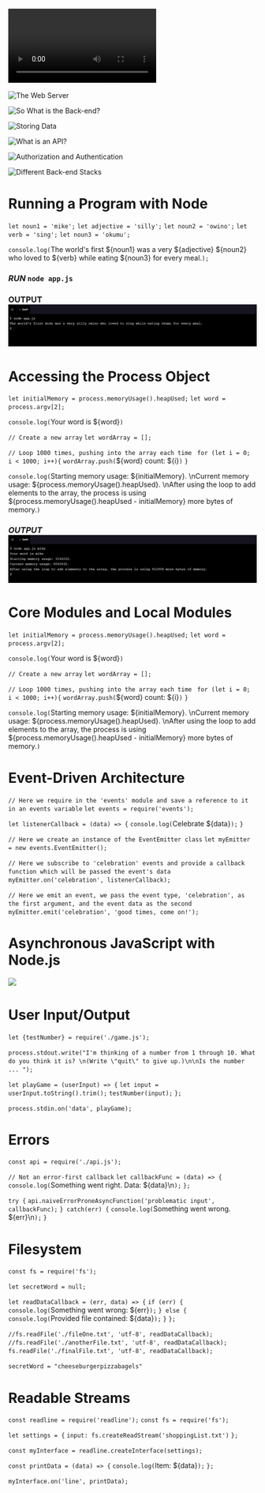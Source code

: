 ![front and back](https://content.codecademy.com/courses/server-side-web-dev/FrontEndCut_v1.mp4)

![The Web Server](https://content.codecademy.com/courses/updated_images/NodeBackEndFrontEnd_Update_1.gif)

![So What is the Back-end?](https://content.codecademy.com/courses/updated_images/Node_3_v2_text_Updated_1.svg)

![Storing Data](https://content.codecademy.com/courses/updated_images/Node_4_v4_Updated_1.svg)

![What is an API?](https://content.codecademy.com/courses/updated_images/Node_5v2__Updated_1.gif)

![Authorization and Authentication](https://content.codecademy.com/courses/server-side-web-dev/NodeAnimation_6.gif)

![Different Back-end Stacks](https://content.codecademy.com/courses/updated_images/Coders-2_Updated_1.gif)

# Running a Program with Node


`let noun1 = 'mike';`
`let adjective = 'silly';`
`let noun2 = 'owino';`
`let verb = 'sing';`
`let noun3 = 'okumu';`


`console.log(`The world's first ${noun1} was a very ${adjective} ${noun2} who loved to ${verb} while eating ${noun3} for every meal.`);`

### _RUN_ `node app.js`
### **OUTPUT** ![](https://github.com/MikeOwino/nodejs/blob/main/Screenshot%202021-01-18%20173921.jpg)

# Accessing the Process Object


`let initialMemory = process.memoryUsage().heapUsed;`
`let word = process.argv[2];`

`console.log(`Your word is ${word}`)`

`// Create a new array`
`let wordArray = [];`

`// Loop 1000 times, pushing into the array each time `
`for (let i = 0; i < 1000; i++){`
  `wordArray.push(`${word} count: ${i}`)`
`}`

`console.log(`Starting memory usage: ${initialMemory}. \nCurrent memory usage: ${process.memoryUsage().heapUsed}. \nAfter using the loop to add elements to the array, the process is using ${process.memoryUsage().heapUsed - initialMemory} more bytes of memory.`)`

### _OUTPUT_ ![](https://github.com/MikeOwino/nodejs/blob/main/Screenshot%202021-01-18%20174349.jpg)

# Core Modules and Local Modules

`let initialMemory = process.memoryUsage().heapUsed;`
`let word = process.argv[2];`

`console.log(`Your word is ${word}`)`

`// Create a new array`
`let wordArray = [];`

`// Loop 1000 times, pushing into the array each time `
`for (let i = 0; i < 1000; i++){`
  `wordArray.push(`${word} count: ${i}`)`
`}`

`console.log(`Starting memory usage: ${initialMemory}. \nCurrent memory usage: ${process.memoryUsage().heapUsed}. \nAfter using the loop to add elements to the array, the process is using ${process.memoryUsage().heapUsed - initialMemory} more bytes of memory.`)`


# Event-Driven Architecture
`// Here we require in the 'events' module and save a reference to it in an events variable`
`let events = require('events');`

`let listenerCallback = (data) => {`
    `console.log(`Celebrate ${data}`);`
`}`

`// Here we create an instance of the EventEmitter class`
`let myEmitter = new events.EventEmitter();`

`// Here we subscribe to 'celebration' events and provide a callback function which will be passed the event's data`
`myEmitter.on('celebration', listenerCallback);`

`// Here we emit an event, we pass the event type, 'celebration', as the first argument, and the event data as the second`
`myEmitter.emit('celebration', 'good times, come on!');`

# Asynchronous JavaScript with Node.js
![](https://content.codecademy.com/courses/updated_images/EventLoop_Update_1.gif)


# User Input/Output
`let {testNumber} = require('./game.js');`

`process.stdout.write("I'm thinking of a number from 1 through 10. What do you think it is? \n(Write \"quit\" to give up.)\n\nIs the number ... ");`

`let playGame = (userInput) => {`
  `let input = userInput.toString().trim();`
	`testNumber(input);`
`};`

`process.stdin.on('data', playGame);`

# Errors

`const api = require('./api.js');`

`// Not an error-first callback`
`let callbackFunc = (data) => {`
   `console.log(`Something went right. Data: ${data}\n`);`
`};`
  
`try {`
  `api.naiveErrorProneAsyncFunction('problematic input', callbackFunc);`
`} catch(err) {`
  `console.log(`Something went wrong. ${err}\n`);`
`}`


# Filesystem
`const fs = require('fs');`

`let secretWord = null;`

`let readDataCallback = (err, data) => {`
  `if (err) {`
    `console.log(`Something went wrong: ${err}`);`
  `} else {`
    `console.log(`Provided file contained: ${data}`);`
  `}`
`};`

`//fs.readFile('./fileOne.txt', 'utf-8', readDataCallback);`
`//fs.readFile('./anotherFile.txt', 'utf-8', readDataCallback);`
`fs.readFile('./finalFile.txt', 'utf-8', readDataCallback);`

`secretWord = "cheeseburgerpizzabagels"`

# Readable Streams
`const readline = require('readline');`
`const fs = require('fs');`

`let settings = {`
  `input: fs.createReadStream('shoppingList.txt')`
`};`

`const myInterface = readline.createInterface(settings);`

`const printData = (data) => {`
  `console.log(`Item: ${data}`);`
`};`

`myInterface.on('line', printData);`


